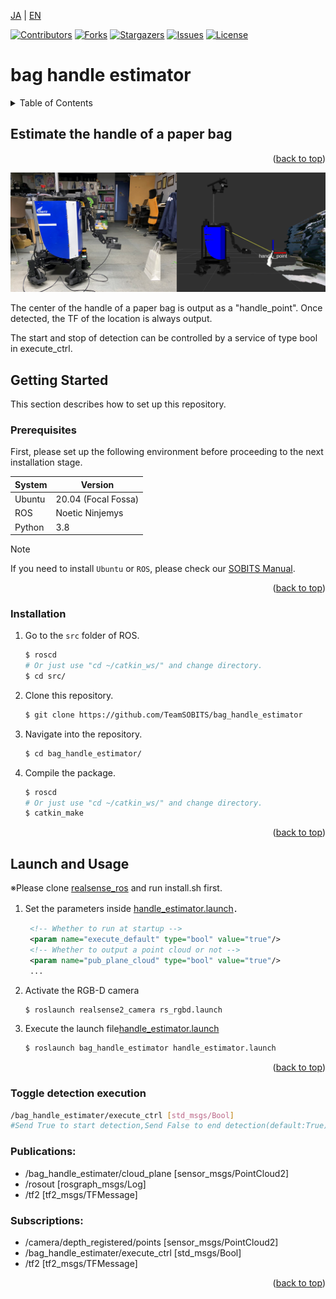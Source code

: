  <a name="readme-top"></a>

[JA](README.md) | [EN](README.en.md)

[![Contributors][contributors-shield]][contributors-url]
[![Forks][forks-shield]][forks-url]
[![Stargazers][stars-shield]][stars-url]
[![Issues][issues-shield]][issues-url]
[![License][license-shield]][license-url]

# bag handle estimator

<!-- TABLE OF CONTENTS -->
<details>
  <summary>Table of Contents</summary>
  <ol>
    <li>
      <a href="#Estimate the handle of a paper bag">Estimate the handle of a paper bag</a>
    </li>
    <li>
      <a href="#getting-started">Getting Started</a>
      <ul>
        <li><a href="#prerequisites">Prerequisites</a></li>
        <li><a href="#installation">Installation</a></li>
      </ul>
    </li>
    <li>
    　<a href="#launch-and-usage">Launch and Usage</a>
    </li>
  </ol>
</details>


<!-- INTRODUCTION -->
## Estimate the handle of a paper bag

<p align="right">(<a href="#readme-top">back to top</a>)</p>

![Execute Result](img/estimate.png)

The center of the handle of a paper bag is output as a "handle_point".
Once detected, the TF of the location is always output.

The start and stop of detection can be controlled by a service of type bool in execute_ctrl.


<!-- GETTING STARTED -->
## Getting Started

This section describes how to set up this repository.

### Prerequisites

First, please set up the following environment before proceeding to the next installation stage.

| System  | Version |
| ------------- | ------------- |
| Ubuntu | 20.04 (Focal Fossa) |
| ROS | Noetic Ninjemys |
| Python | 3.8 |

> [!NOTE]
> If you need to install `Ubuntu` or `ROS`, please check our [SOBITS Manual](https://github.com/TeamSOBITS/sobits_manual#%E9%96%8B%E7%99%BA%E7%92%B0%E5%A2%83%E3%81%AB%E3%81%A4%E3%81%84%E3%81%A6).

<p align="right">(<a href="#readme-top">back to top</a>)</p>


### Installation

1. Go to the `src` folder of ROS.
   ```sh
   $ roscd
   # Or just use "cd ~/catkin_ws/" and change directory.
   $ cd src/
   ```
2. Clone this repository.
   ```sh
   $ git clone https://github.com/TeamSOBITS/bag_handle_estimator
   ```
3. Navigate into the repository.
   ```sh
   $ cd bag_handle_estimator/
   ```
4. Compile the package.
   ```sh
   $ roscd
   # Or just use "cd ~/catkin_ws/" and change directory.
   $ catkin_make
   ```

<p align="right">(<a href="#readme-top">back to top</a>)</p>


<!-- LAUNCH AND USAGE EXAMPLES -->
## Launch and Usage
※Please clone [realsense_ros](https://github.com/TeamSOBITS/realsense_ros) and run install.sh first.



1. Set the parameters inside [handle_estimator.launch](bag_handle_estimator/launch/handle_estimator.launch)．
   ```xml
    <!-- Whether to run at startup -->
    <param name="execute_default" type="bool" value="true"/>
    <!-- Whether to output a point cloud or not -->
	<param name="pub_plane_cloud" type="bool" value="true"/>
    ...
   ```


2. Activate the RGB-D camera
   ```sh
   $ roslaunch realsense2_camera rs_rgbd.launch
   ```


2. Execute the launch file[handle_estimator.launch](bag_handle_estimator/launch/handle_estimator.launch)
   ```sh
   $ roslaunch bag_handle_estimator handle_estimator.launch
   ```

<p align="right">(<a href="#readme-top">back to top</a>)</p>

### Toggle detection execution
```bash
/bag_handle_estimater/execute_ctrl [std_msgs/Bool]
#Send True to start detection,Send False to end detection(default:True)
```

### Publications:
 * /bag_handle_estimater/cloud_plane [sensor_msgs/PointCloud2]
 * /rosout [rosgraph_msgs/Log]
 * /tf2 [tf2_msgs/TFMessage]

### Subscriptions:
 * /camera/depth_registered/points [sensor_msgs/PointCloud2]
 * /bag_handle_estimater/execute_ctrl  [std_msgs/Bool]
 * /tf2 [tf2_msgs/TFMessage]


<p align="right">(<a href="#readme-top">back to top</a>)</p>


<!-- MARKDOWN LINKS & IMAGES -->
<!-- https://www.markdownguide.org/basic-syntax/#reference-style-links -->
[contributors-shield]: https://img.shields.io/github/contributors/TeamSOBITS/bag_handle_estimator.svg?style=for-the-badge
[contributors-url]: https://github.com/TeamSOBITS/bag_handle_estimator/graphs/contributors
[forks-shield]: https://img.shields.io/github/forks/TeamSOBITS/bag_handle_estimator.svg?style=for-the-badge
[forks-url]: https://github.com/TeamSOBITS/bag_handle_estimator/network/members
[stars-shield]: https://img.shields.io/github/stars/TeamSOBITS/bag_handle_estimator.svg?style=for-the-badge
[stars-url]: https://github.com/TeamSOBITS/bag_handle_estimator/stargazers
[issues-shield]: https://img.shields.io/github/issues/TeamSOBITS/bag_handle_estimator.svg?style=for-the-badge
[issues-url]: https://github.com/TeamSOBITS/bag_handle_estimator/issues
[license-shield]: https://img.shields.io/github/license/TeamSOBITS/bag_handle_estimator.svg?style=for-the-badge
[license-url]: LICENSE